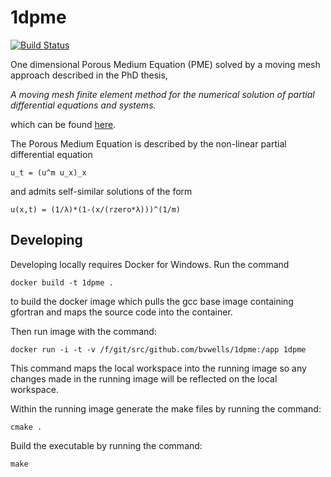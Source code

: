 # 1dpme
[![Build Status](https://travis-ci.org/bvwells/1dpme.svg?branch=master)](https://travis-ci.org/bvwells/1dpme)

One dimensional Porous Medium Equation (PME) solved by a moving mesh approach
described in the PhD thesis,

*A moving mesh finite element method for the numerical solution of partial differential equations and systems.*

which can be found [here][1].

The Porous Medium Equation is described by the non-linear partial differential equation

```
u_t = (u^m u_x)_x
```

and admits self-similar solutions of the form

```
u(x,t) = (1/λ)*(1-(x/(rzero*λ)))^(1/m)
```

## Developing

Developing locally requires Docker for Windows. Run the command

```
docker build -t 1dpme .
```

to build the docker image which pulls the gcc base image containing gfortran and maps the source code into the container.

Then run image with the command:

```
docker run -i -t -v /f/git/src/github.com/bvwells/1dpme:/app 1dpme
```

This command maps the local workspace into the running image so any changes made in the running image will be reflected on the local workspace.

Within the running image generate the make files by running the command:

```
cmake .
```

Build the executable by running the command:

```
make
```

[1]: http://www.reading.ac.uk/nmsruntime/saveasdialog.aspx?lID=24080&sID=90294